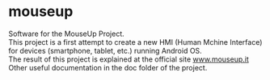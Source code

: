 # mouseup
Software for the MouseUp Project. <br>
This project is a first attempt to create a new HMI (Human Mchine Interface) for devices (smartphone, tablet, etc.) running Android OS. <br> 
The result of this project is explained at the official site www.mouseup.it <br>
Other useful documentation in the doc folder of the project.

